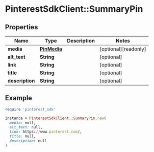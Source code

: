 # PinterestSdkClient::SummaryPin

## Properties

| Name | Type | Description | Notes |
| ---- | ---- | ----------- | ----- |
| **media** | [**PinMedia**](PinMedia.md) |  | [optional][readonly] |
| **alt_text** | **String** |  | [optional] |
| **link** | **String** |  | [optional] |
| **title** | **String** |  | [optional] |
| **description** | **String** |  | [optional] |

## Example

```ruby
require 'pinterest_sdk'

instance = PinterestSdkClient::SummaryPin.new(
  media: null,
  alt_text: null,
  link: https://www.pinterest.com/,
  title: null,
  description: null
)
```

